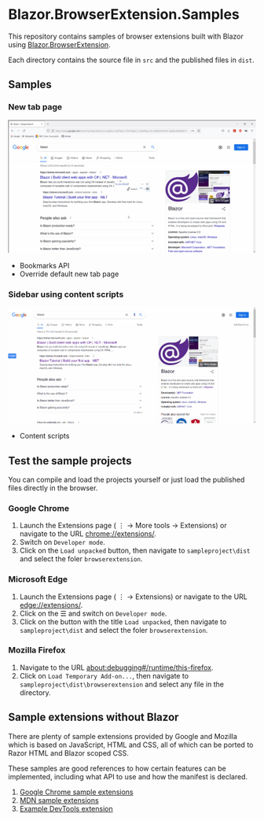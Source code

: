 ﻿# Blazor.BrowserExtension.Samples

This repository contains samples of browser extensions built with Blazor using [Blazor.BrowserExtension](https://github.com/mingyaulee/Blazor.BrowserExtension).

Each directory contains the source file in `src` and the published files in `dist`.

## Samples

### New tab page
![New Tab Page Demo](NewTabPage/Demo.gif)
- Bookmarks API
- Override default new tab page

### Sidebar using content scripts
![Sidebar Demo](SidebarUsingContentScripts/Demo.gif)
- Content scripts

## Test the sample projects
You can compile and load the projects yourself or just load the published files directly in the browser.

### Google Chrome
1. Launch the Extensions page ( ⋮ → More tools → Extensions) or navigate to the URL [chrome://extensions/](chrome://extensions/).
2. Switch on `Developer mode`.
3. Click on the `Load unpacked` button, then navigate to `sampleproject\dist` and select the foler `browserextension`.

### Microsoft Edge
1. Launch the Extensions page ( ⋮ → Extensions) or navigate to the URL [edge://extensions/](edge://extensions/).
2. Click on the ☰ and switch on `Developer mode`.
3. Click on the button with the title `Load unpacked`, then navigate to `sampleproject\dist` and select the foler `browserextension`.

### Mozilla Firefox
1. Navigate to the URL [about:debugging#/runtime/this-firefox](about:debugging#/runtime/this-firefox).
2. Click on `Load Temporary Add-on...`, then navigate to `sampleproject\dist\browserextension` and select any file in the directory.

## Sample extensions without Blazor
There are plenty of sample extensions provided by Google and Mozilla which is based on JavaScript, HTML and CSS, all of which can be ported to Razor HTML and Blazor scoped CSS.

These samples are good references to how certain features can be implemented, including what API to use and how the manifest is declared.

1. [Google Chrome sample extensions](https://github.com/GoogleChrome/chrome-extensions-samples/tree/main/mv2-archive)
2. [MDN sample extensions](https://github.com/mdn/webextensions-examples)
3. [Example DevTools extension](https://github.com/firefox-devtools/extension-examples)
